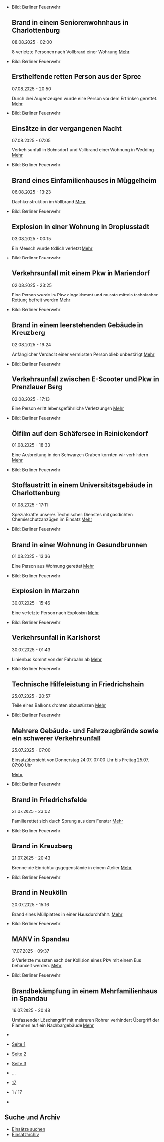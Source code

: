 * Bild: Berliner Feuerwehr

  Brand in einem Seniorenwohnhaus in Charlottenburg
  ----------

   08.08.2025 - 02:00

   8 verletzte Personen nach Vollbrand einer Wohnung
  [Mehr](https://www.berliner-feuerwehr.de/aktuelles/einsaetze/brand-in-einem-seniorenwohnhaus-in-charlottenburg-5012/)

* Bild: Berliner Feuerwehr

  Ersthelfende retten Person aus der Spree
  ----------

   07.08.2025 - 20:50

   Durch drei Augenzeugen wurde eine Person vor dem Ertrinken gerettet.
  [Mehr](https://www.berliner-feuerwehr.de/aktuelles/einsaetze/ersthelfende-retten-person-aus-der-spree-5011/)

* Bild: Berliner Feuerwehr

  Einsätze in der vergangenen Nacht
  ----------

   07.08.2025 - 07:05

   Verkehrsunfall in Bohnsdorf und Vollbrand einer Wohnung in Wedding
  [Mehr](https://www.berliner-feuerwehr.de/aktuelles/einsaetze/einsaetze-in-der-vergangenen-nacht-5010/)

* Bild: Berliner Feuerwehr

  Brand eines Einfamilienhauses in Müggelheim
  ----------

   06.08.2025 - 13:23

   Dachkonstruktion im Vollbrand
  [Mehr](https://www.berliner-feuerwehr.de/aktuelles/einsaetze/brand-eines-einfamilienhauses-in-mueggelheim-5009/)

* Bild: Berliner Feuerwehr

  Explosion in einer Wohnung in Gropiusstadt
  ----------

   03.08.2025 - 00:15

   Ein Mensch wurde tödlich verletzt
  [Mehr](https://www.berliner-feuerwehr.de/aktuelles/einsaetze/explosion-in-einer-wohnung-in-gropiusstand-5007/)

* Bild: Berliner Feuerwehr

  Verkehrsunfall mit einem Pkw in Mariendorf
  ----------

   02.08.2025 - 23:25

   Eine Person wurde im Pkw eingeklemmt und musste mittels technischer Rettung befreit werden
  [Mehr](https://www.berliner-feuerwehr.de/aktuelles/einsaetze/verkehrsunfall-mit-einem-pkw-in-mariendorf-5006/)

* Bild: Berliner Feuerwehr

  Brand in einem leerstehenden Gebäude in Kreuzberg
  ----------

   02.08.2025 - 19:24

   Anfänglicher Verdacht einer vermissten Person blieb unbestätigt
  [Mehr](https://www.berliner-feuerwehr.de/aktuelles/einsaetze/brand-in-einem-leerstehenden-gebaeude-5005/)

* Bild: Berliner Feuerwehr

  Verkehrsunfall zwischen E-Scooter und Pkw in Prenzlauer Berg
  ----------

   02.08.2025 - 17:13

   Eine Person erlitt lebensgefährliche Verletzungen
  [Mehr](https://www.berliner-feuerwehr.de/aktuelles/einsaetze/verkehrsunfall-zwischen-e-scooter-und-pkw-in-prenzlauer-berg-5004/)

* Bild: Berliner Feuerwehr

  Ölfilm auf dem Schäfersee in Reinickendorf
  ----------

   01.08.2025 - 18:33

   Eine Ausbreitung in den Schwarzen Graben konnten wir verhindern
  [Mehr](https://www.berliner-feuerwehr.de/aktuelles/einsaetze/default-e106d536fdcad63daec78c81f46f5afd-5-5003/)

* Bild: Berliner Feuerwehr

  Stoffaustritt in einem Universitätsgebäude in Charlottenburg
  ----------

   01.08.2025 - 17:11

   Spezialkräfte unseres Technischen Dienstes mit gasdichten Chemieschutzanzügen im Einsatz
  [Mehr](https://www.berliner-feuerwehr.de/aktuelles/einsaetze/stoffaustritt-in-einem-universitaetsgebaeude-in-charlottenburg-5002/)

* Bild: Berliner Feuerwehr

  Brand in einer Wohnung in Gesundbrunnen
  ----------

   01.08.2025 - 13:36

   Eine Person aus Wohnung gerettet
  [Mehr](https://www.berliner-feuerwehr.de/aktuelles/einsaetze/brand-in-einer-wohnung-in-gesundbrunnen-5001/)

* Bild: Berliner Feuerwehr

  Explosion in Marzahn
  ----------

   30.07.2025 - 15:46

   Eine verletzte Person nach Explosion
  [Mehr](https://www.berliner-feuerwehr.de/aktuelles/einsaetze/explosion-in-marzahn-4999/)

* Bild: Berliner Feuerwehr

  Verkehrsunfall in Karlshorst
  ----------

   30.07.2025 - 01:43

   Linienbus kommt von der Fahrbahn ab
  [Mehr](https://www.berliner-feuerwehr.de/aktuelles/einsaetze/verkehrsunfall-in-karlshorst-4997/)

* Bild: Berliner Feuerwehr

  Technische Hilfeleistung in Friedrichshain
  ----------

   25.07.2025 - 20:57

   Teile eines Balkons drohten abzustürzen
  [Mehr](https://www.berliner-feuerwehr.de/aktuelles/einsaetze/technische-hilfeleistung-in-friedrichshain-2-4996/)

* Bild: Berliner Feuerwehr

  Mehrere Gebäude- und Fahrzeugbrände sowie ein schwerer Verkehrsunfall
  ----------

   25.07.2025 - 07:00

   Einsatzübersicht von Donnerstag 24.07. 07:00 Uhr bis Freitag 25.07. 07:00 Uhr

  [Mehr](https://www.berliner-feuerwehr.de/aktuelles/einsaetze/mehrere-gebaeude-und-fahrzeugbraende-sowie-ein-schwerer-verkehrsunfall-4995/)

* Bild: Berliner Feuerwehr

  Brand in Friedrichsfelde
  ----------

   21.07.2025 - 23:02

   Familie rettet sich durch Sprung aus dem Fenster
  [Mehr](https://www.berliner-feuerwehr.de/aktuelles/einsaetze/brand-in-friedrichsfelde-5-4994/)

* Bild: Berliner Feuerwehr

  Brand in Kreuzberg
  ----------

   21.07.2025 - 20:43

   Brennende Einrichtungsgegenstände in einem Atelier
  [Mehr](https://www.berliner-feuerwehr.de/aktuelles/einsaetze/brand-in-kreuzberg-28-4993/)

* Bild: Berliner Feuerwehr

  Brand in Neukölln
  ----------

   20.07.2025 - 15:16

   Brand eines Müllplatzes in einer Hausdurchfahrt.
  [Mehr](https://www.berliner-feuerwehr.de/aktuelles/einsaetze/brand-in-neukoelln-17-4992/)

* Bild: Berliner Feuerwehr

  MANV in Spandau
  ----------

   17.07.2025 - 09:37

   9 Verletzte mussten nach der Kollision eines Pkw mit einem Bus behandelt werden.
  [Mehr](https://www.berliner-feuerwehr.de/aktuelles/einsaetze/manv-in-spandau-4990/)

* Bild: Berliner Feuerwehr

  Brandbekämpfung in einem Mehrfamilienhaus in Spandau
  ----------

   16.07.2025 - 20:48

   Umfassender Löschangriff mit mehreren Rohren verhindert Übergriff der Flammen auf ein Nachbargebäude
  [Mehr](https://www.berliner-feuerwehr.de/aktuelles/einsaetze/default-e106d536fdcad63daec78c81f46f5afd-4-4989/)

* []()
* [Seite 1](https://www.berliner-feuerwehr.de/aktuelles/einsaetze/1/)
* [Seite 2](https://www.berliner-feuerwehr.de/aktuelles/einsaetze/2/)
* [Seite 3](https://www.berliner-feuerwehr.de/aktuelles/einsaetze/3/)
* …
* [17](https://www.berliner-feuerwehr.de/aktuelles/einsaetze/17/)
* 1 / 17
* [](https://www.berliner-feuerwehr.de/aktuelles/einsaetze/2/)

Suche und Archiv
----------

* [Einsätze suchen](https://www.berliner-feuerwehr.de/aktuelles/einsaetze/einsatzsuche/)
* [Einsatzarchiv](https://www.berliner-feuerwehr.de/aktuelles/einsaetze/einsatzarchiv/)
